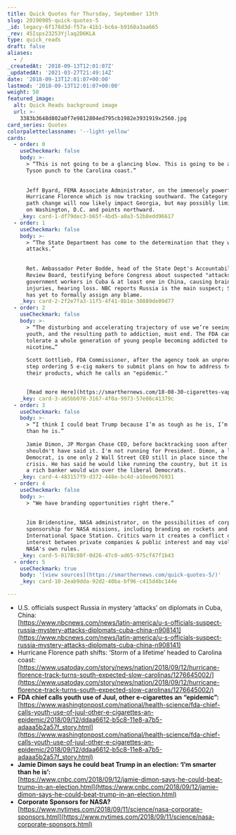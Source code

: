 ```yaml
---
title: Quick Quotes for Thursday, September 13th
slug: 20190905-quick-quotes-5
_id: legacy-6f178d3d-f57a-41b1-bc6a-b9168a3aa665
_rev: 45Isps23253Yjlaq2D6KLA
type: quick_reads
draft: false
aliases:
  - /
_createdAt: '2018-09-13T12:01:07Z'
_updatedAt: '2021-03-27T21:49:14Z'
date: '2018-09-13T12:01:07+00:00'
lastmod: '2018-09-13T12:01:07+00:00'
weight: 50
featured_image:
  alt: Quick Reads background image
  url: >-
    3383b3648d802a0f7e9812804ed795cb1982e3931919x2560.jpg
card_series: Quotes
colorpaletteclassname: '--light-yellow'
cards:
  - order: 0
    useCheckmark: false
    body: >-
      > “This is not going to be a glancing blow. This is going to be a Mike
      Tyson punch to the Carolina coast.”  
        
        
      Jeff Byard, FEMA Associate Administrator, on the immensely powerful
      Hurricane Florence which is now tracking southward. The Category 2 storm's
      path change will now likely impact Georgia, but may possibly limit effects
      on Washington, D.C. and points northward.
    _key: card-1-df79dec3-b65f-4bd5-a0a3-52b8edd96617
  - order: 1
    useCheckmark: false
    body: >-
      > “The State Department has come to the determination that they were
      attacks.”  
        
        
      Ret. Ambassador Peter Bodde, head of the State Dept's Accountability
      Review Board, testifying before Congress about suspected "attacks" on 26
      government workers in Cuba & at least one in China, causing brain
      injuries, hearing loss. NBC reports Russia is the main suspect; State Dept
      has yet to formally assign any blame.
    _key: card-2-2f2e7fa3-11f5-4f41-8b1e-30889de09d77
  - order: 2
    useCheckmark: false
    body: >-
      > “The disturbing and accelerating trajectory of use we’re seeing in
      youth, and the resulting path to addiction, must end. The FDA cannot
      tolerate a whole generation of young people becoming addicted to
      nicotine…”  
        
      Scott Gottlieb, FDA Commissioner, after the agency took an unprecedented
      step ordering 5 e-cig makers to submit plans on how to address teen use of
      their products, which he calls an "epidemic."


      [Read more Here](https://smarthernews.com/18-08-30-cigarettes-vaping/)
    _key: card-3-a65bb078-3167-4f0a-9973-57e06c41379c
  - order: 3
    useCheckmark: false
    body: >-
      > “I think I could beat Trump because I’m as tough as he is, I’m smarter
      than he is.”  
        
      Jamie Dimon, JP Morgan Chase CEO, before backtracking soon after saying he
      shouldn't have said it. I'm not running for President. Dimon, a lifelong
      Democrat, is one only 2 Wall Street CEO still in place since the financial
      crisis. He has said he would like running the country, but it is unlikely
      a rich banker would win over the liberal Democrats.
    _key: card-4-483157f9-d372-448e-bc4d-a18ee0676931
  - order: 4
    useCheckmark: false
    body: >-
      > "We have branding opportunities right there.”  
        
        
      Jim Bridenstine, NASA administrator, on the possibilities of corporate
      sponsorship for NASA missions, including branding on rockets and the
      International Space Station. Critics warn it creates a conflict of
      interest between private companies & public interest and may violate
      NASA's own rules.
    _key: card-5-0178c80f-0d26-47c0-ad65-975cf47f1b43
  - order: 5
    useCheckmark: true
    body: '[view sources](https://smarthernews.com/quick-quotes-5/)'
    _key: card-10-2eab9dda-92d2-40ba-bf96-c415d4bc144e

---
```

* U.S. officials suspect Russia in mystery ‘attacks’ on diplomats in Cuba, China:  
[https://www.nbcnews.com/news/latin-america/u-s-officials-suspect-russia-mystery-attacks-diplomats-cuba-china-n908141](https://www.nbcnews.com/news/latin-america/u-s-officials-suspect-russia-mystery-attacks-diplomats-cuba-china-n908141)
* Hurricane Florence path shifts: ‘Storm of a lifetime’ headed to Carolina coast:  
[https://www.usatoday.com/story/news/nation/2018/09/12/hurricane-florence-track-turns-south-expected-slow-carolinas/1276645002/](https://www.usatoday.com/story/news/nation/2018/09/12/hurricane-florence-track-turns-south-expected-slow-carolinas/1276645002/)
* **FDA chief calls youth use of Juul, other e-cigarettes an “epidemic”:**  
[https://www.washingtonpost.com/national/health-science/fda-chief-calls-youth-use-of-juul-other-e-cigarettes-an-epidemic/2018/09/12/ddaa6612-b5c8-11e8-a7b5-adaaa5b2a57f_story.html](https://www.washingtonpost.com/national/health-science/fda-chief-calls-youth-use-of-juul-other-e-cigarettes-an-epidemic/2018/09/12/ddaa6612-b5c8-11e8-a7b5-adaaa5b2a57f_story.html)
* **Jamie Dimon says he could beat Trump in an election: ‘I’m smarter than he is’:**  
[https://www.cnbc.com/2018/09/12/jamie-dimon-says-he-could-beat-trump-in-an-election.html](https://www.cnbc.com/2018/09/12/jamie-dimon-says-he-could-beat-trump-in-an-election.html)
* **Corporate Sponsors for NASA?**  
[https://www.nytimes.com/2018/09/11/science/nasa-corporate-sponsors.html](https://www.nytimes.com/2018/09/11/science/nasa-corporate-sponsors.html)